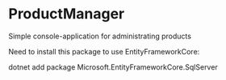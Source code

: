 # ProductManager

Simple console-application for administrating products

Need to install this package to use EntityFrameworkCore:

dotnet add package Microsoft.EntityFrameworkCore.SqlServer